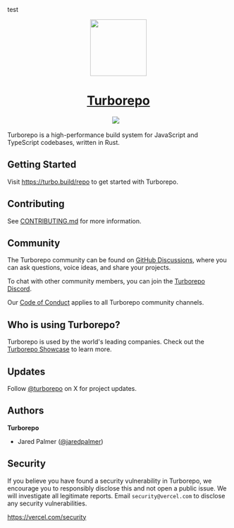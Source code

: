 test

<p align="center">
  <a href="https://turbo.build">
    <picture>
      <source media="(prefers-color-scheme: dark)" srcset="https://user-images.githubusercontent.com/4060187/196936123-f6e1db90-784d-4174-b774-92502b718836.png">
      <img src="https://user-images.githubusercontent.com/4060187/196936104-5797972c-ab10-4834-bd61-0d1e5f442c9c.png" height="128">
    </picture>
    <h1 align="center">Turborepo</h1>
  </a>
</p>

<p align="center">
  <a aria-label="Vercel logo" href="https://vercel.com/"><img src="https://img.shields.io/badge/MADE%20BY%20Vercel-000000.svg?style=for-the-badge&logo=Vercel&labelColor=000"></a>
  <a aria-label="NPM version" href="https://www.npmjs.com/package/turbo"><img alt="" src="https://img.shields.io/npm/v/turbo.svg?style=for-the-badge&labelColor=000000"></a>
  <a aria-label="License" href="https://github.com/vercel/turborepo/blob/main/LICENSE"><img alt="" src="https://img.shields.io/npm/l/turbo.svg?style=for-the-badge&labelColor=000000&color="></a>
  <a aria-label="Join the community on GitHub" href="https://github.com/vercel/turborepo/discussions"><img alt="" src="https://img.shields.io/badge/Join%20the%20community-blueviolet.svg?style=for-the-badge&logo=turborepo&labelColor=000000&logoWidth=20&logoColor=white"></a>
</p>

Turborepo is a high-performance build system for JavaScript and TypeScript codebases, written in Rust.

## Getting Started

Visit https://turbo.build/repo to get started with Turborepo.

## Contributing

See [CONTRIBUTING.md](./CONTRIBUTING.md) for more information.

## Community

The Turborepo community can be found on [GitHub Discussions](https://github.com/vercel/turborepo/discussions), where you can ask questions, voice ideas, and share your projects.

To chat with other community members, you can join the [Turborepo Discord](https://turbo.build/discord).

Our [Code of Conduct](https://github.com/vercel/turborepo/blob/main/CODE_OF_CONDUCT.md) applies to all Turborepo community channels.

## Who is using Turborepo?

Turborepo is used by the world's leading companies. Check out the [Turborepo Showcase](https://turbo.build/showcase) to learn more.

## Updates

Follow [@turborepo](https://x.com/turborepo) on X for project updates.

## Authors

**Turborepo**

- Jared Palmer ([@jaredpalmer](https://x.com/jaredpalmer))

## Security

If you believe you have found a security vulnerability in Turborepo, we encourage you to responsibly disclose this and not open a public issue. We will investigate all legitimate reports. Email `security@vercel.com` to disclose any security vulnerabilities.

https://vercel.com/security
